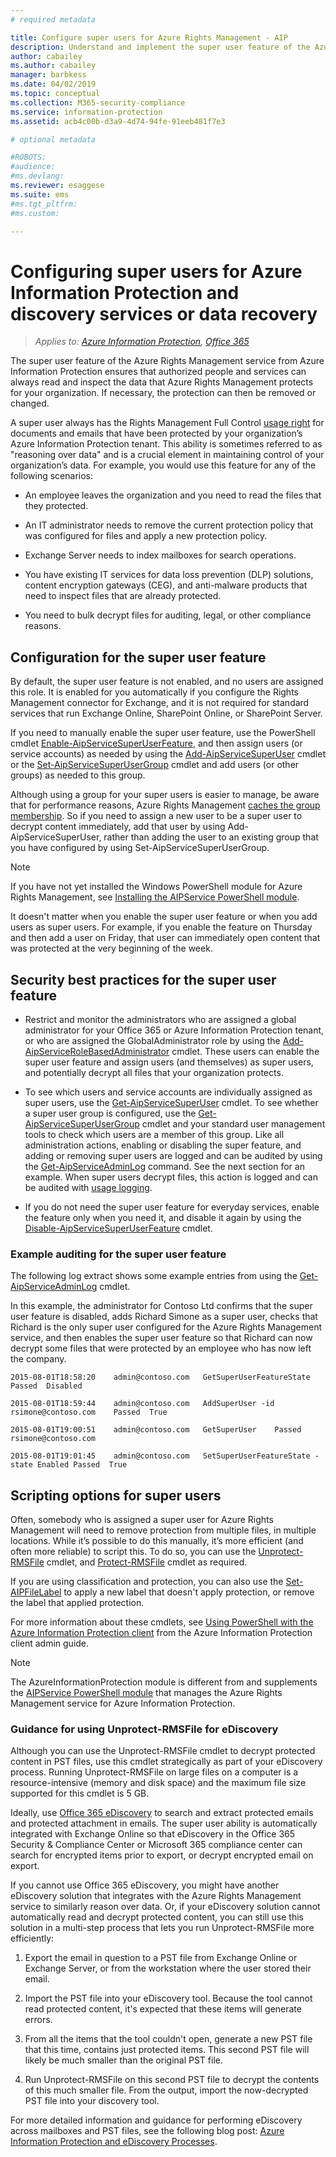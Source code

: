 ```yaml
---
# required metadata

title: Configure super users for Azure Rights Management - AIP
description: Understand and implement the super user feature of the Azure Rights Management service from Azure Information Protection, so that authorized people and services can always read and inspect ("reason over") your organization's protected data.
author: cabailey
ms.author: cabailey
manager: barbkess
ms.date: 04/02/2019
ms.topic: conceptual
ms.collection: M365-security-compliance
ms.service: information-protection
ms.assetid: acb4c00b-d3a9-4d74-94fe-91eeb481f7e3

# optional metadata

#ROBOTS:
#audience:
#ms.devlang:
ms.reviewer: esaggese
ms.suite: ems
#ms.tgt_pltfrm:
#ms.custom:

---
```


# Configuring super users for Azure Information Protection and discovery services or data recovery

>*Applies to: [Azure Information Protection](https://azure.microsoft.com/pricing/details/information-protection), [Office 365](https://download.microsoft.com/download/E/C/F/ECF42E71-4EC0-48FF-AA00-577AC14D5B5C/Azure_Information_Protection_licensing_datasheet_EN-US.pdf)*

The super user feature of the Azure Rights Management service from Azure Information Protection ensures that authorized people and services can always read and inspect the data that Azure Rights Management protects for your organization. If necessary, the protection can then be removed or changed.

A super user always has the Rights Management Full Control [usage right](configure-usage-rights.md) for documents and emails that have been protected by your organization’s Azure Information Protection tenant. This ability is sometimes referred to as "reasoning over data" and is a crucial element in maintaining control of your organization’s data. For example, you would use this feature for any of the following scenarios:

- An employee leaves the organization and you need to read the files that they protected.

- An IT administrator needs to remove the current protection policy that was configured for files and apply a new protection policy.

- Exchange Server needs to index mailboxes for search operations.

- You have existing IT services for data loss prevention (DLP) solutions, content encryption gateways (CEG), and anti-malware products that need to inspect files that are already protected.

- You need to bulk decrypt files for auditing, legal, or other compliance reasons.

## Configuration for the super user feature

By default, the super user feature is not enabled, and no users are assigned this role. It is enabled for you automatically if you configure the Rights Management connector for Exchange, and it is not required for standard services that run Exchange Online, SharePoint Online, or SharePoint Server.

If you need to manually enable the super user feature, use the PowerShell cmdlet [Enable-AipServiceSuperUserFeature](/powershell/aipservice/enable-aipservicesuperuserfeature), and then assign users (or service accounts) as needed by using the [Add-AipServiceSuperUser](/powershell/aipservice/add-aipservicesuperuser) cmdlet or the [Set-AipServiceSuperUserGroup](/powershell/aipservice/set-aipservicesuperusergroup) cmdlet and add users (or other groups) as needed to this group. 

Although using a group for your super users is easier to manage, be aware that for performance reasons, Azure Rights Management [caches the group membership](prepare.md#group-membership-caching-by-azure-information-protection). So if you need to assign a new user to be a super user to decrypt content immediately, add that user by using Add-AipServiceSuperUser, rather than adding the user to an existing group that you have configured by using Set-AipServiceSuperUserGroup.

> [!NOTE]
> If you have not yet installed the Windows PowerShell module for Azure Rights Management, see [Installing the AIPService PowerShell module](install-powershell.md).

It doesn't matter when you enable the super user feature or when you add users as super users. For example, if you enable the feature on Thursday and then add a user on Friday, that user can immediately open content that was protected at the very beginning of the week.

## Security best practices for the super user feature

- Restrict and monitor the administrators who are assigned a global administrator for your Office 365 or Azure Information Protection tenant, or who are assigned the GlobalAdministrator role by using the [Add-AipServiceRoleBasedAdministrator](/powershell/module/aipservice/add-aipservicerolebasedadministrator) cmdlet. These users can enable the super user feature and assign users (and themselves) as super users, and potentially decrypt all files that your organization protects.

- To see which users and service accounts are individually assigned as super users, use the [Get-AipServiceSuperUser](/powershell/module/aipservice/get-aipservicesuperuser) cmdlet. To see whether a super user group is configured, use the [Get-AipServiceSuperUserGroup](/powershell/module/aipservice/get-aipservicesuperusergroup) cmdlet and your standard user management tools to check which users are a member of this group. Like all administration actions, enabling or disabling the super feature, and adding or removing super users are logged and can be audited by using the [Get-AipServiceAdminLog](/powershell/module/aipservice/get-aipserviceadminlog) command. See the next section for an example. When super users decrypt files, this action is logged and can be audited with [usage logging](log-analyze-usage.md).

- If you do not need the super user feature for everyday services, enable the feature only when you need it, and disable it again by using the [Disable-AipServiceSuperUserFeature](/powershell/module/aipservice/disable-aipservicesuperuserfeature) cmdlet.

### Example auditing for the super user feature

The following log extract shows some example entries from using the [Get-AipServiceAdminLog](/powershell/module/aipservice/get-aipserviceadminlog) cmdlet. 

In this example, the administrator for Contoso Ltd confirms that the super user feature is disabled, adds Richard Simone as a super user, checks that Richard is the only super user configured for the Azure Rights Management service, and then enables the super user feature so that Richard can now decrypt some files that were protected by an employee who has now left the company.

`2015-08-01T18:58:20	admin@contoso.com	GetSuperUserFeatureState	Passed	Disabled`

`2015-08-01T18:59:44	admin@contoso.com	AddSuperUser -id rsimone@contoso.com	Passed	True`

`2015-08-01T19:00:51	admin@contoso.com	GetSuperUser	Passed	rsimone@contoso.com`

`2015-08-01T19:01:45	admin@contoso.com	SetSuperUserFeatureState -state Enabled	Passed	True`

## Scripting options for super users
Often, somebody who is assigned a super user for Azure Rights Management will need to remove protection from multiple files, in multiple locations. While it’s possible to do this manually, it’s more efficient (and often more reliable) to script this. To do so, you can use the [Unprotect-RMSFile](/powershell/module/azureinformationprotection/unprotect-rmsfile) cmdlet, and [Protect-RMSFile](/powershell/module/azureinformationprotection/protect-rmsfile) cmdlet as required. 

If you are using classification and protection, you can also use the [Set-AIPFileLabel](/powershell/module/azureinformationprotection/set-aipfilelabel) to apply a new label that doesn't apply protection, or remove the label that applied protection. 

For more information about these cmdlets, see [Using PowerShell with the Azure Information Protection client](./rms-client/client-admin-guide-powershell.md) from the Azure Information Protection client admin guide.

> [!NOTE]
> The AzureInformationProtection module is different from and supplements the [AIPService PowerShell module](administer-powershell.md) that manages the Azure Rights Management service for Azure Information Protection.

### Guidance for using Unprotect-RMSFile for eDiscovery

Although you can use the Unprotect-RMSFile cmdlet to decrypt protected content in PST files, use this cmdlet strategically as part of your eDiscovery process. Running Unprotect-RMSFile on large files on a computer is a resource-intensive (memory and disk space) and the maximum file size supported for this cmdlet is 5 GB.

Ideally, use [Office 365 eDiscovery](/office365/securitycompliance/ediscovery) to search and extract protected emails and protected attachment in emails. The super user ability is automatically integrated with Exchange Online so that eDiscovery in the Office 365 Security & Compliance Center or Microsoft 365 compliance center can search for encrypted items prior to export, or decrypt encrypted email on export.

If you cannot use Office 365 eDiscovery, you might have another eDiscovery solution that integrates with the Azure Rights Management service to similarly reason over data. Or, if your eDiscovery solution cannot automatically read and decrypt protected content, you can still use this solution in a multi-step process that lets you run Unprotect-RMSFile more efficiently:

1. Export the email in question to a PST file from Exchange Online or Exchange Server, or from the workstation where the user stored their email.

2. Import the PST file into your eDiscovery tool. Because the tool cannot read protected content, it's expected that these items will generate errors.

3. From all the items that the tool couldn't open, generate a new PST file that this time, contains just protected items. This second PST file will likely be much smaller than the original PST file.

4. Run Unprotect-RMSFile on this second PST file to decrypt the contents of this much smaller file. From the output, import the now-decrypted PST file into your discovery tool.

For more detailed information and guidance for performing eDiscovery across mailboxes and PST files, see the following blog post: [Azure Information Protection and eDiscovery Processes](https://techcommunity.microsoft.com/t5/Azure-Information-Protection/Azure-Information-Protection-and-eDiscovery-Processes/ba-p/270216).

